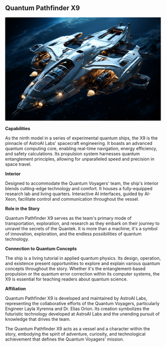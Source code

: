 ## Quantum Pathfinder X9

![Quantum Pathfinder X9](../../images/spaceships/quantum_pathfinder_x9.png)

**Capabilities**

As the ninth model in a series of experimental quantum ships, the X9 is the pinnacle of AstroAI Labs' spacecraft engineering. It boasts an advanced quantum computing core, enabling real-time navigation, energy efficiency, and safety calculations. Its propulsion system harnesses quantum entanglement principles, allowing for unparalleled speed and precision in space travel.

**Interior**

Designed to accommodate the Quantum Voyagers' team, the ship's interior blends cutting-edge technology and comfort. It houses a fully-equipped research lab and living quarters. Interactive AI interfaces, guided by AI-Xeon, facilitate control and communication throughout the vessel.

**Role in the Story**

Quantum Pathfinder X9 serves as the team's primary mode of transportation, exploration, and research as they embark on their journey to unravel the secrets of the Quantek. It is more than a machine; it's a symbol of innovation, exploration, and the endless possibilities of quantum technology.

**Connection to Quantum Concepts**

The ship is a living tutorial in applied quantum physics. Its design, operation, and existence present opportunities to explore and explain various quantum concepts throughout the story. Whether it's the entanglement-based propulsion or the quantum error correction within its computer systems, the X9 is essential for teaching readers about quantum science.

**Affiliation**

Quantum Pathfinder X9 is developed and maintained by AstroAI Labs, representing the collaborative efforts of the Quantum Voyagers, particularly Engineer Layla Xyrenna and Dr. Elias Orion. Its creation symbolizes the futuristic technology developed at AstroAI Labs and the unending pursuit of knowledge that drives the team.

The Quantum Pathfinder X9 acts as a vessel and a character within the story, embodying the spirit of adventure, curiosity, and technological achievement that defines the Quantum Voyagers' mission.
